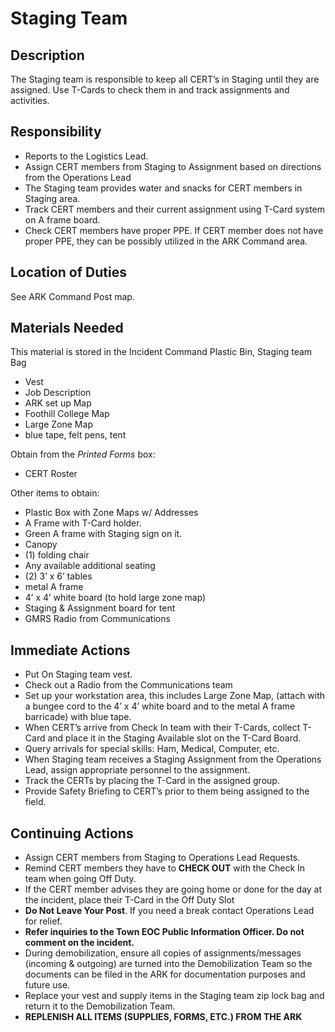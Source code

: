 # Staging Team

## Description

The Staging team is responsible to keep all CERT’s in Staging until they are assigned. Use T-Cards to check them in and track assignments and activities.

## Responsibility

* Reports to the Logistics Lead.
* Assign CERT members from Staging to Assignment based on directions from the Operations Lead
* The Staging team provides water and snacks for CERT members in Staging area.
* Track CERT members and their current assignment using T-Card system on A frame board.
* Check CERT members have proper PPE. If CERT member does not have proper PPE, they can be possibly utilized in the ARK Command area.

## Location of Duties

See ARK Command Post map.

## Materials Needed

This material is stored in the Incident Command Plastic Bin, Staging team Bag

* Vest
* Job Description
* ARK set up Map
* Foothill College Map
* Large Zone Map
* blue tape, felt pens, tent

Obtain from the *Printed Forms* box:

* CERT Roster

Other items to obtain:

* Plastic Box with Zone Maps w/ Addresses
* A Frame with T-Card holder.
* Green A frame with Staging sign on it.
* Canopy
* \(1\) folding chair
* Any available additional seating
* \(2\) 3’ x 6’ tables
* metal A frame
* 4’ x 4’ white board \(to hold large zone map\)
* Staging & Assignment board for tent
* GMRS Radio from Communications

## Immediate Actions

* Put On Staging team vest.
* Check out a Radio from the Communications team
* Set up your workstation area, this includes Large Zone Map, \(attach with a 
bungee cord to the 4’ x 4’ white board and to the metal A frame barricade\) with blue tape.
* When CERT’s arrive from Check In team with their T-Cards,
collect T-Card and place it in the Staging Available slot on the T-Card Board.
* Query arrivals for special skills: Ham, Medical, Computer, etc.
* When Staging team receives a Staging Assignment from the Operations Lead,
assign appropriate personnel to the assignment.
* Track the CERTs by placing the T-Card in the assigned group.
* Provide Safety Briefing to CERT’s prior to them being assigned to the field.

## Continuing Actions

* Assign CERT members from Staging to Operations Lead Requests.
* Remind CERT members they have to **CHECK OUT** with the Check In team when going Off Duty.
* If the CERT member advises they are going home or done for the day at the incident, place their T-Card in the Off Duty Slot
* **Do Not Leave Your Post**. If you need a break contact Operations Lead for relief.
* **Refer inquiries to the Town EOC Public Information Officer. Do not comment on the incident.**
* During demobilization, ensure all copies of assignments/messages \(incoming & outgoing\) are turned into the Demobilization Team so the documents can be filed in the ARK for documentation purposes and future use.
* Replace your vest and supply items in the Staging team zip lock bag and return it to the Demobilization Team.
* **REPLENISH ALL ITEMS \(SUPPLIES, FORMS, ETC.\) FROM THE ARK**



